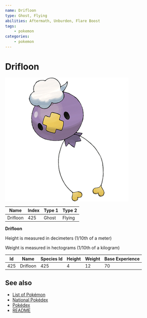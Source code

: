 ```yaml
---
name: Drifloon
type: Ghost, Flying
abilities: Aftermath, Unburden, Flare Boost
tags:
    - pokemon
categories:
    - pokemon
---
```


# Drifloon


![Drifloon](images/425.png)

| **Name** | **Index** | **Type 1** | **Type 2** |
|----|----|----|----|
| Drifloon | 425 | Ghost | Flying  |

**Drifloon** 


Height is measured in decimeters (1/10th of a meter)

Weight is measured in hectograms (1/10th of a kilogram)

| **Id** | **Name** | **Species Id** | **Height** | **Weight** | **Base Experience** |
|--------|----------|----------------|------------|------------|---------------------|
| 425 | Drifloon | 425 | 4 | 12 | 70 |


## See also

- [List of Pokémon](../pokemon.md)
- [National Pokédex](../national_pokedex.md)
- [Pokédex](../pokedex.md)
- [README](../README.md)
